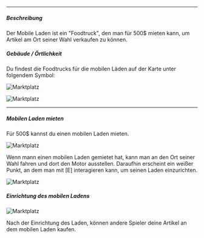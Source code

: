 -------------------------------

##### Beschreibung
Der Mobile Laden ist ein "Foodtruck", den man für 500$ mieten kann, um Artikel am Ort seiner Wahl verkaufen zu können.

##### Gebäude / Örtlichkeit
Du findest die Foodtrucks für die mobilen Läden auf der Karte unter folgendem Symbol:

![Marktplatz](../assets/images/marketplace/mobile-store/symbol.jpg)

![Marktplatz](../assets/images/marketplace/mobile-store/cars.jpg)

-------------------------------

##### Mobilen Laden mieten
Für 500$ kannst du einen mobilen Laden mieten.

![Marktplatz](../assets/images/marketplace/mobile-store/miete.jpg)

Wenn mann einen mobilen Laden gemietet hat, kann man an den Ort seiner Wahl fahren und dort den Motor ausstellen. Daraufhin erscheint ein weißer Punkt, an dem man mit [E] interagieren kann, um seinen Laden einzurichten.

![Marktplatz](../assets/images/marketplace/mobile-store/einrichten.jpg)

##### Einrichtung des mobilen Ladens
![Marktplatz](../assets/images/marketplace/mobile-store/shop.jpg)

Nach der Einrichtung des Laden, können andere Spieler deine Artikel an dem mobilen Laden kaufen.
